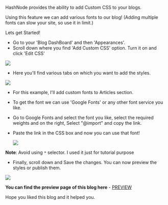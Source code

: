 HashNode provides the ability to add Custom CSS to your blogs.

Using this feature we can add various fonts to our blog! (Adding multiple fonts can slow your site, so use it in limit.)

Lets get Started!

- Go to your 'Blog DashBoard' and then 'Appearances'.
- Scroll down where you find 'Add Custom CSS' option.
  Turn it on and click 'Edit CSS'

![](https://cdn.hashnode.com/res/hashnode/image/upload/v1615087493588/FBN7LaGuM.png?auto=compress)

- Here you'll find various tabs on which you want to add the styles.

![](https://cdn.hashnode.com/res/hashnode/image/upload/v1615087584999/AzMb04eOw.png?auto=compress)

- For this example, I'll add custom fonts to Articles section.
- To get the font we can use 'Google Fonts' or any other font service you like.

- Go to Google Fonts and select the font you like, select the required weights and on the right, Select "@import" and copy the link.

- Paste the link in the CSS box and now you can use that font!

  ![](https://cdn.hashnode.com/res/hashnode/image/upload/v1615087815638/FWN9Pc1E5.png?auto=compress)

**Note**: Avoid using `*` selector. I used it just for tutorial purpose

- Finally, scroll down and Save the changes. You can now preview the styles or publish them.

![](https://cdn.hashnode.com/res/hashnode/image/upload/v1615088072825/rRscutpqj.png?auto=compress)

**You can find the preview page of this blog here** - [PREVIEW](https://blogs.shubhamverma.me/search-a-users-hashnode-blogs-right-from-your-vscode?preview=true)

Hope you liked this blog and it helped you.
